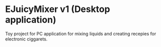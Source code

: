 # EJuicyMixer v1 (Desktop application)
Toy project for PC application for mixing liquids and creating recepies for electronic ciggarets.
